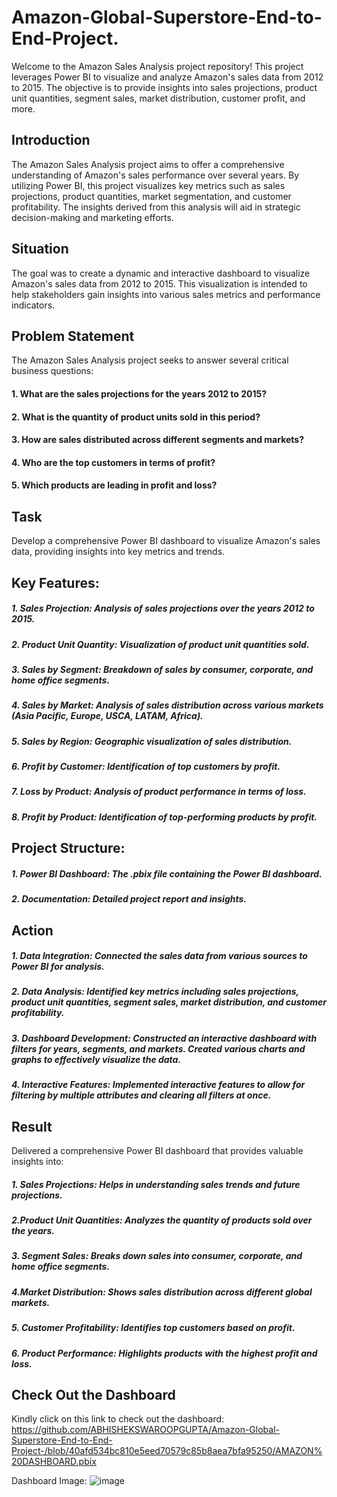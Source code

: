 # Amazon-Global-Superstore-End-to-End-Project.
Welcome to the Amazon Sales Analysis project repository! This project leverages Power BI to visualize and analyze Amazon's sales data from 2012 to 2015. The objective is to provide insights into sales projections, product unit quantities, segment sales, market distribution, customer profit, and more.

## Introduction
The Amazon Sales Analysis project aims to offer a comprehensive understanding of Amazon's sales performance over several years. By utilizing Power BI, this project visualizes key metrics such as sales projections, product quantities, market segmentation, and customer profitability. The insights derived from this analysis will aid in strategic decision-making and marketing efforts.

## Situation
The goal was to create a dynamic and interactive dashboard to visualize Amazon's sales data from 2012 to 2015. This visualization is intended to help stakeholders gain insights into various sales metrics and performance indicators.

## Problem Statement
The Amazon Sales Analysis project seeks to answer several critical business questions:

#### 1. What are the sales projections for the years 2012 to 2015?
#### 
#### 2. What is the quantity of product units sold in this period?
#### 
#### 3. How are sales distributed across different segments and markets?
#### 
#### 4. Who are the top customers in terms of profit?
#### 
#### 5. Which products are leading in profit and loss?

## Task
Develop a comprehensive Power BI dashboard to visualize Amazon's sales data, providing insights into key metrics and trends.

## Key Features:
##### 1. Sales Projection: Analysis of sales projections over the years 2012 to 2015.
##### 2. Product Unit Quantity: Visualization of product unit quantities sold.
##### 3. Sales by Segment: Breakdown of sales by consumer, corporate, and home office segments.
##### 4. Sales by Market: Analysis of sales distribution across various markets (Asia Pacific, Europe, USCA, LATAM, Africa).
##### 5. Sales by Region: Geographic visualization of sales distribution.
##### 6. Profit by Customer: Identification of top customers by profit.
##### 7. Loss by Product: Analysis of product performance in terms of loss.
##### 8. Profit by Product: Identification of top-performing products by profit.



## Project Structure:
##### 1. Power BI Dashboard: The .pbix file containing the Power BI dashboard.
##### 2. Documentation: Detailed project report and insights.





## Action
##### 1. Data Integration: Connected the sales data from various sources to Power BI for analysis.
##### 2. Data Analysis: Identified key metrics including sales projections, product unit quantities, segment sales, market distribution, and customer profitability.
##### 3. Dashboard Development: Constructed an interactive dashboard with filters for years, segments, and markets. Created various charts and graphs to effectively visualize the data.
##### 4. Interactive Features: Implemented interactive features to allow for filtering by multiple attributes and clearing all filters at once.


## Result
Delivered a comprehensive Power BI dashboard that provides valuable insights into:

##### 1. Sales Projections: Helps in understanding sales trends and future projections.
##### 2.Product Unit Quantities: Analyzes the quantity of products sold over the years.
##### 3. Segment Sales: Breaks down sales into consumer, corporate, and home office segments.
##### 4.Market Distribution: Shows sales distribution across different global markets.
##### 5. Customer Profitability: Identifies top customers based on profit.
##### 6. Product Performance: Highlights products with the highest profit and loss.

## Check Out the Dashboard
Kindly click on this link to check out the dashboard:
https://github.com/ABHISHEKSWAROOPGUPTA/Amazon-Global-Superstore-End-to-End-Project-/blob/40afd534bc810e5eed70579c85b8aea7bfa95250/AMAZON%20DASHBOARD.pbix

Dashboard Image:
![image](https://github.com/user-attachments/assets/956edb77-db66-4c58-8867-7bedd8141c86)




